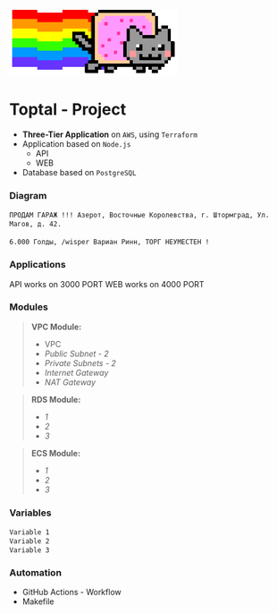 ![Diagram of Project](Images/diagram.gif)

# Toptal - Project

- **Three-Tier Application** on `AWS`, using `Terraform`
- Application based on `Node.js`
    - API
    - WEB
- Database based on `PostgreSQL`

### Diagram

``` MD
ПРОДАМ ГАРАЖ !!! Азерот, Восточные Королевства, г. Штормград, Ул. Магов, д. 42.

6.000 Голды, /wisper Вариан Ринн, ТОРГ НЕУМЕСТЕН !
```

### Applications

API works on 3000 PORT
WEB works on 4000 PORT

### Modules

> **VPC Module:**
>   - VPC
>   - *Public Subnet - 2*
>   - *Private Subnets - 2*
>   - *Internet Gateway*
>   - *NAT Gateway*

> **RDS Module:**
>   - *1*
>   - *2*
>   - *3*

> **ECS Module:**
>   - *1*
>   - *2*
>   - *3*

### Variables

``` HCL
Variable 1
Variable 2
Variable 3
```

### Automation

- GitHub Actions - Workflow
- Makefile